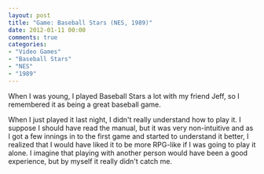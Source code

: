 ```yaml
---
layout: post
title: "Game: Baseball Stars (NES, 1989)"
date: 2012-01-11 00:00
comments: true
categories:
- "Video Games"
- "Baseball Stars"
- "NES"
- "1989"
---
```


When I was young, I played Baseball Stars a lot with my friend
Jeff, so I remembered it as being a great baseball game.

When I just played it last night, I didn't really understand how
to play it. I suppose I should have read the manual, but it was
very non-intuitive and as I got a few innings in to the first game
and started to understand it better, I realized that I would have
liked it to be more RPG-like if I was going to play it alone. I
imagine that playing with another person would have been a good
experience, but by myself it really didn't catch me.
